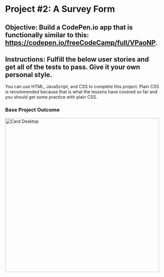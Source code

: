 # Project #2: A Survey Form
## Objective: Build a CodePen.io app that is functionally similar to this: https://codepen.io/freeCodeCamp/full/VPaoNP. 
## Instructions: Fulfill the below user stories and get all of the tests to pass. Give it your own personal style.

You can use HTML, JavaScript, and CSS to complete this project. Plain CSS is recommended because that is what the lessons have covered so far and you should get some practice with plain CSS.

### Base Project Outcome
<img alt="Card Desktop" src="https://i.imgur.com/sZO16G4.png" width="500"></img>
